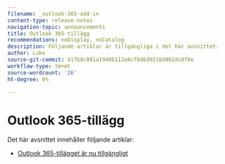 ```yaml
---
filename: _outlook-365-add-in
content-type: release-notes
navigation-topic: announcements
title: Outlook 365-tillägg
recommendations: noDisplay, noCatalog
description: Följande artiklar är tillgängliga i det här avsnittet.
author: Luke
source-git-commit: 417b8c081a1940b112e8cfbd6d9216d802dc8f8e
workflow-type: tm+mt
source-wordcount: '26'
ht-degree: 0%

---
```



# Outlook 365-tillägg

Det här avsnittet innehåller följande artiklar:

* [Outlook 365-tillägget är nu tillgängligt](../../product-announcements/outlook-365-add-in/outlook-365-add-in-now-available.md)

